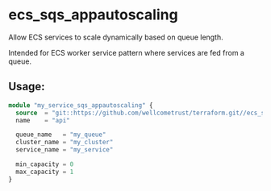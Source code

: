 # ecs_sqs_appautoscaling

Allow ECS services to scale dynamically based on queue length.

Intended for ECS worker service pattern where services are fed from a queue.

## Usage:
```tf
module "my_service_sqs_appautoscaling" {
  source  = "git::https://github.com/wellcometrust/terraform.git//ecs_sqs_appautoscaling?ref=ecs-sqs-autoscaling-policy"
  name    = "api"

  queue_name   = "my_queue"
  cluster_name = "my_cluster"
  service_name = "my_service"

  min_capacity = 0
  max_capacity = 1
}
```
